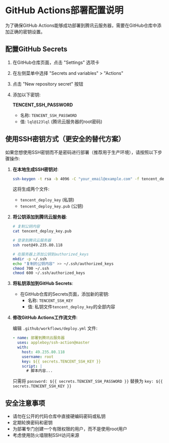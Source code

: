 # GitHub Actions部署配置说明

为了确保GitHub Actions能够成功部署到腾讯云服务器，需要在GitHub仓库中添加正确的密钥设置。

## 配置GitHub Secrets

1. 在GitHub仓库页面，点击 "Settings" 选项卡
2. 在左侧菜单中选择 "Secrets and variables" > "Actions"
3. 点击 "New repository secret" 按钮
4. 添加以下密钥:

   **TENCENT_SSH_PASSWORD**
   - 名称: `TENCENT_SSH_PASSWORD`
   - 值: `lql@123lql` (腾讯云服务器的root密码)

## 使用SSH密钥方式（更安全的替代方案）

如果您想使用SSH密钥而不是密码进行部署（推荐用于生产环境），请按照以下步骤操作:

1. **在本地生成SSH密钥对**:

   ```bash
   ssh-keygen -t rsa -b 4096 -C "your_email@example.com" -f tencent_deploy_key
   ```

   这将生成两个文件:
   - `tencent_deploy_key` (私钥)
   - `tencent_deploy_key.pub` (公钥)

2. **将公钥添加到腾讯云服务器**:

   ```bash
   # 复制公钥内容
   cat tencent_deploy_key.pub
   
   # 登录到腾讯云服务器
   ssh root@49.235.80.118
   
   # 在服务器上添加公钥到authorized_keys
   mkdir -p ~/.ssh
   echo "复制的公钥内容" >> ~/.ssh/authorized_keys
   chmod 700 ~/.ssh
   chmod 600 ~/.ssh/authorized_keys
   ```

3. **将私钥添加到GitHub Secrets**:

   - 在GitHub仓库的Secrets页面，添加新的密钥:
     - 名称: `TENCENT_SSH_KEY`
     - 值: 私钥文件`tencent_deploy_key`的全部内容

4. **修改GitHub Actions工作流文件**:

   编辑 `.github/workflows/deploy.yml` 文件:

   ```yaml
   - name: 部署到腾讯云服务器
     uses: appleboy/ssh-action@master
     with:
       host: 49.235.80.118
       username: root
       key: ${{ secrets.TENCENT_SSH_KEY }}
       script: |
         # 脚本内容...
   ```

   只需将 `password: ${{ secrets.TENCENT_SSH_PASSWORD }}` 替换为 `key: ${{ secrets.TENCENT_SSH_KEY }}`

## 安全注意事项

- 请勿在公开的代码仓库中直接硬编码密码或私钥
- 定期轮换密码和密钥
- 为部署专门创建一个有限权限的用户，而不是使用root用户
- 考虑使用防火墙限制SSH访问来源 